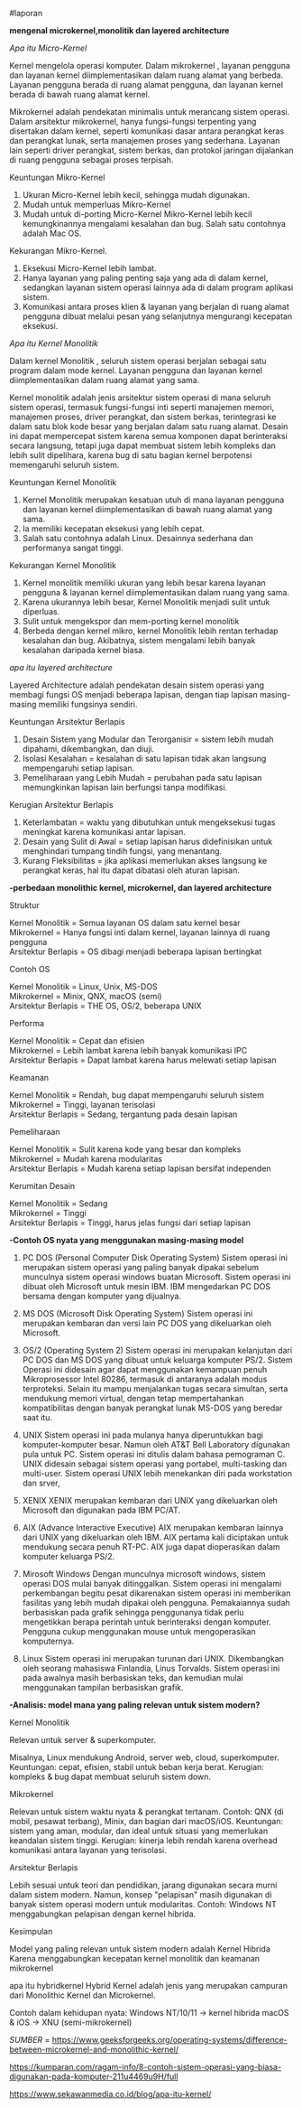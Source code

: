 
#laporan

**mengenal microkernel,monolitik dan layered architecture**

*Apa itu Micro-Kernel*

Kernel mengelola operasi komputer. Dalam mikrokernel , layanan pengguna dan layanan kernel diimplementasikan dalam ruang alamat yang berbeda. Layanan pengguna berada di ruang alamat pengguna, dan layanan kernel berada di bawah ruang alamat kernel.

Mikrokernel adalah pendekatan minimalis untuk merancang sistem operasi. Dalam arsitektur mikrokernel, hanya fungsi-fungsi terpenting yang disertakan dalam kernel, seperti komunikasi dasar antara perangkat keras dan perangkat lunak, serta manajemen proses yang sederhana. Layanan lain seperti driver perangkat, sistem berkas, dan protokol jaringan dijalankan di ruang pengguna sebagai proses terpisah.

Keuntungan Mikro-Kernel

1. Ukuran Micro-Kernel lebih kecil, sehingga mudah digunakan.
2. Mudah untuk memperluas Mikro-Kernel
3. Mudah untuk di-porting Micro-Kernel
Mikro-Kernel lebih kecil kemungkinannya mengalami kesalahan dan bug. Salah satu contohnya adalah Mac OS.

Kekurangan Mikro-Kernel.

1. Eksekusi Micro-Kernel lebih lambat.
2. Hanya layanan yang paling penting saja yang ada di dalam kernel, sedangkan layanan sistem operasi lainnya ada di dalam program aplikasi sistem.
3. Komunikasi antara proses klien & layanan yang berjalan di ruang alamat pengguna dibuat melalui pesan yang selanjutnya mengurangi kecepatan eksekusi.


*Apa itu Kernel Monolitik*

Dalam kernel Monolitik , seluruh sistem operasi berjalan sebagai satu program dalam mode kernel. Layanan pengguna dan layanan kernel diimplementasikan dalam ruang alamat yang sama.

Kernel monolitik adalah jenis arsitektur sistem operasi di mana seluruh sistem operasi, termasuk fungsi-fungsi inti seperti manajemen memori, manajemen proses, driver perangkat, dan sistem berkas, terintegrasi ke dalam satu blok kode besar yang berjalan dalam satu ruang alamat. Desain ini dapat mempercepat sistem karena semua komponen dapat berinteraksi secara langsung, tetapi juga dapat membuat sistem lebih kompleks dan lebih sulit dipelihara, karena bug di satu bagian kernel berpotensi memengaruhi seluruh sistem.

Keuntungan Kernel Monolitik

1. Kernel Monolitik merupakan kesatuan utuh di mana layanan pengguna dan layanan kernel diimplementasikan di bawah ruang alamat yang sama.
2. Ia memiliki kecepatan eksekusi yang lebih cepat.
3. Salah satu contohnya adalah Linux. Desainnya sederhana dan performanya sangat tinggi.

Kekurangan Kernel Monolitik

1. Kernel monolitik memiliki ukuran yang lebih besar karena layanan pengguna & layanan kernel diimplementasikan dalam ruang yang sama.
2. Karena ukurannya lebih besar, Kernel Monolitik menjadi sulit untuk diperluas.
3. Sulit untuk mengekspor dan mem-porting kernel monolitik
4. Berbeda dengan kernel mikro, kernel Monolitik lebih rentan terhadap kesalahan dan bug. Akibatnya, sistem mengalami lebih banyak kesalahan daripada kernel biasa.

*apa itu layered architecture*

Layered Architecture adalah pendekatan desain sistem operasi yang membagi fungsi OS menjadi beberapa lapisan, dengan tiap lapisan masing-masing memiliki fungsinya sendiri.

Keuntungan Arsitektur Berlapis

1. Desain Sistem yang Modular dan Terorganisir = sistem lebih mudah dipahami, dikembangkan, dan diuji.
2. Isolasi Kesalahan = kesalahan di satu lapisan tidak akan langsung mempengaruhi setiap lapisan.
3. Pemeliharaan yang Lebih Mudah = perubahan pada satu lapisan memungkinkan lapisan lain berfungsi tanpa modifikasi.

Kerugian Arsitektur Berlapis

1. Keterlambatan = waktu yang dibutuhkan untuk mengeksekusi tugas meningkat karena komunikasi antar lapisan.
2. Desain yang Sulit di Awal = setiap lapisan harus didefinisikan untuk menghindari tumpang tindih fungsi, yang menantang.
3. Kurang Fleksibilitas = jika aplikasi memerlukan akses langsung ke perangkat keras, hal itu dapat dibatasi oleh aturan lapisan.



**-perbedaan monolithic kernel, microkernel, dan layered architecture**

Struktur  

Kernel Monolitik = Semua layanan OS dalam satu kernel besar  
Mikrokernel = Hanya fungsi inti dalam kernel, layanan lainnya di ruang pengguna  
Arsitektur Berlapis = OS dibagi menjadi beberapa lapisan bertingkat  

Contoh OS  

Kernel Monolitik = Linux, Unix, MS-DOS  
Mikrokernel = Minix, QNX, macOS (semi)  
Arsitektur Berlapis = THE OS, OS/2, beberapa UNIX  

Performa  

Kernel Monolitik = Cepat dan efisien  
Mikrokernel = Lebih lambat karena lebih banyak komunikasi IPC  
Arsitektur Berlapis = Dapat lambat karena harus melewati setiap lapisan  

Keamanan  

Kernel Monolitik = Rendah, bug dapat mempengaruhi seluruh sistem  
Mikrokernel = Tinggi, layanan terisolasi  
Arsitektur Berlapis = Sedang, tergantung pada desain lapisan  

Pemeliharaan  

Kernel Monolitik = Sulit karena kode yang besar dan kompleks  
Mikrokernel = Mudah karena modularitas  
Arsitektur Berlapis = Mudah karena setiap lapisan bersifat independen  

Kerumitan Desain  

Kernel Monolitik = Sedang  
Mikrokernel = Tinggi  
Arsitektur Berlapis = Tinggi, harus jelas fungsi dari setiap lapisan



**-Contoh OS nyata yang menggunakan masing-masing model**

1. PC DOS (Personal Computer Disk Operating System)
Sistem operasi ini merupakan sistem operasi yang paling banyak dipakai sebelum munculnya sistem operasi windows buatan Microsoft. Sistem operasi ini dibuat oleh Microsoft untuk mesin IBM. IBM mengedarkan PC DOS bersama dengan komputer yang dijualnya.

2. MS DOS (Microsoft Disk Operating System)
Sistem operasi ini merupakan kembaran dan versi lain PC DOS yang dikeluarkan oleh Microsoft.

3. OS/2 (Operating System 2)
Sistem operasi ini merupakan kelanjutan dari PC DOS dan MS DOS yang dibuat untuk keluarga komputer PS/2. Sistem Operasi ini didesain agar dapat menggunakan kemampuan penuh Mikroprosessor Intel 80286, termasuk di antaranya adalah modus terproteksi.
Selain itu mampu menjalankan tugas secara simultan, serta mendukung memori virtual, dengan tetap mempertahankan kompatibilitas dengan banyak perangkat lunak MS-DOS yang beredar saat itu.

4. UNIX
Sistem operasi ini pada mulanya hanya diperuntukkan bagi komputer-komputer besar. Namun oleh AT&T Bell Laboratory digunakan pula untuk PC. Sistem operasi ini ditulis dalam bahasa pemograman C.
UNIX didesain sebagai sistem operasi yang portabel, multi-tasking dan multi-user. Sistem operasi UNIX lebih menekankan diri pada workstation dan srver,

5. XENIX
XENIX merupakan kembaran dari UNIX yang dikeluarkan oleh Microsoft dan digunakan pada IBM PC/AT.

6. AIX (Advance Interactive Executive)
AIX merupakan kembaran lainnya dari UNIX yang dikeluarkan oleh IBM. AIX pertama kali diciptakan untuk mendukung secara penuh RT-PC. AIX juga dapat dioperasikan dalam komputer keluarga PS/2.

7. Mirosoft Windows
Dengan munculnya microsoft windows, sistem operasi DOS mulai banyak ditinggalkan. Sistem operasi ini mengalami perkembangan begitu pesat dikarenakan sistem operasi ini memberikan fasilitas yang lebih mudah dipakai oleh pengguna.
Pemakaiannya sudah berbasiskan pada grafik sehingga penggunanya tidak perlu mengetikkan berapa perintah untuk berinteraksi dengan komputer. Pengguna cukup menggunakan mouse untuk mengoperasikan komputernya.

8. Linux
Sistem operasi ini merupakan turunan dari UNIX. Dikembangkan oleh seorang mahasiswa Finlandia, Linus Torvalds. Sistem operasi ini pada awalnya masih berbasiskan teks, dan kemudian mulai menggunakan tampilan berbasiskan grafik.



**-Analisis: model mana yang paling relevan untuk sistem modern?**

Kernel Monolitik

Relevan untuk server & superkomputer.

Misalnya, Linux mendukung Android, server web, cloud, superkomputer.
Keuntungan: cepat, efisien, stabil untuk beban kerja berat.
Kerugian: kompleks & bug dapat membuat seluruh sistem down.

Mikrokernel

Relevan untuk sistem waktu nyata & perangkat tertanam.
Contoh: QNX (di mobil, pesawat terbang), Minix, dan bagian dari macOS/iOS.
Keuntungan: sistem yang aman, modular, dan ideal untuk situasi yang memerlukan keandalan sistem tinggi.
Kerugian: kinerja lebih rendah karena overhead komunikasi antara layanan yang terisolasi.

Arsitektur Berlapis

Lebih sesuai untuk teori dan pendidikan, jarang digunakan secara murni dalam sistem modern.
Namun, konsep "pelapisan" masih digunakan di banyak sistem operasi modern untuk modularitas.
Contoh: Windows NT menggabungkan pelapisan dengan kernel hibrida.


Kesimpulan

Model yang paling relevan untuk sistem modern adalah Kernel Hibrida
Karena menggabungkan kecepatan kernel monolitik dan keamanan mikrokernel

apa itu hybridkernel 
Hybrid Kernel adalah jenis yang merupakan campuran dari Monolithic Kernel dan Microkernel.

Contoh dalam kehidupan nyata:
Windows NT/10/11 → kernel hibrida
macOS & iOS → XNU (semi-mikrokernel)



*SUMBER* =
https://www.geeksforgeeks.org/operating-systems/difference-between-microkernel-and-monolithic-kernel/

https://kumparan.com/ragam-info/8-contoh-sistem-operasi-yang-biasa-digunakan-pada-komputer-211u4469u9H/full

https://www.sekawanmedia.co.id/blog/apa-itu-kernel/